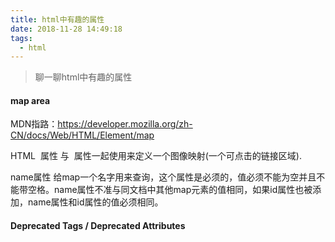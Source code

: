 ```yaml
---
title: html中有趣的属性
date: 2018-11-28 14:49:18
tags:
  - html
---
```

> 聊一聊html中有趣的属性

#### map area
MDN指路：https://developer.mozilla.org/zh-CN/docs/Web/HTML/Element/map

HTML <map> 属性 与 <area> 属性一起使用来定义一个图像映射(一个可点击的链接区域).

name属性 给map一个名字用来查询，这个属性是必须的，值必须不能为空并且不能带空格。name属性不准与同文档中其他map元素的值相同，如果id属性也被添加，name属性和id属性的值必须相同。


<map name="example-map-1">
  <area shape="circle" coords="200,250,25" href="another.htm" />
  <area shape="default" />
</map>



#### Deprecated Tags / Deprecated Attributes
